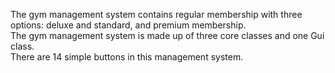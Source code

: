 The gym management system contains regular 
membership with three options: deluxe and standard, and premium membership. <br>
The gym management system is made up of three core classes and one Gui class.
<br> There are 14 simple buttons in this management system.

